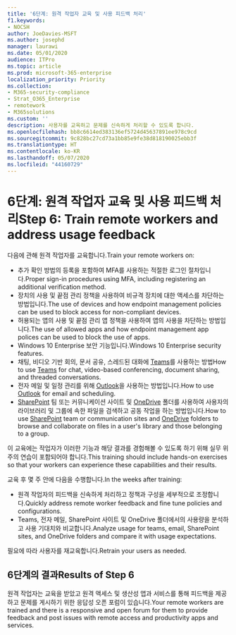 ```yaml
---
title: '6단계: 원격 작업자 교육 및 사용 피드백 처리'
f1.keywords:
- NOCSH
author: JoeDavies-MSFT
ms.author: josephd
manager: laurawi
ms.date: 05/01/2020
audience: ITPro
ms.topic: article
ms.prod: microsoft-365-enterprise
localization_priority: Priority
ms.collection:
- M365-security-compliance
- Strat_O365_Enterprise
- remotework
- M365solutions
ms.custom: ''
description: 사용자를 교육하고 문제를 신속하게 처리할 수 있도록 합니다.
ms.openlocfilehash: bb8c6614ed383136ef5724d45637891ee978c9cd
ms.sourcegitcommit: 9c828bc27cd73a1bb85e9fe38d818190025ebb3f
ms.translationtype: HT
ms.contentlocale: ko-KR
ms.lasthandoff: 05/07/2020
ms.locfileid: "44160729"
---
```

# <a name="step-6-train-remote-workers-and-address-usage-feedback"></a><span data-ttu-id="259ca-103">6단계: 원격 작업자 교육 및 사용 피드백 처리</span><span class="sxs-lookup"><span data-stu-id="259ca-103">Step 6: Train remote workers and address usage feedback</span></span>

<span data-ttu-id="259ca-104">다음에 관해 원격 작업자를 교육합니다.</span><span class="sxs-lookup"><span data-stu-id="259ca-104">Train your remote workers on:</span></span>

- <span data-ttu-id="259ca-105">추가 확인 방법의 등록을 포함하여 MFA를 사용하는 적절한 로그인 절차입니다.</span><span class="sxs-lookup"><span data-stu-id="259ca-105">Proper sign-in procedures using MFA, including registering an additional verification method.</span></span>
- <span data-ttu-id="259ca-106">장치의 사용 및 끝점 관리 정책을 사용하여 비규격 장치에 대한 액세스를 차단하는 방법입니다.</span><span class="sxs-lookup"><span data-stu-id="259ca-106">The use of devices and how endpoint management policies can be used to block access for non-compliant devices.</span></span>
- <span data-ttu-id="259ca-107">허용되는 앱의 사용 및 끝점 관리 앱 정책을 사용하여 앱의 사용을 차단하는 방법입니다.</span><span class="sxs-lookup"><span data-stu-id="259ca-107">The use of allowed apps and how endpoint management app polices can be used to block the use of apps.</span></span>
- <span data-ttu-id="259ca-108">Windows 10 Enterprise 보안 기능입니다.</span><span class="sxs-lookup"><span data-stu-id="259ca-108">Windows 10 Enterprise security features.</span></span>
- <span data-ttu-id="259ca-109">채팅, 비디오 기반 회의, 문서 공유, 스레드된 대화에 [Teams](https://docs.microsoft.com/microsoftteams/training-microsoft-teams-landing-page)를 사용하는 방법</span><span class="sxs-lookup"><span data-stu-id="259ca-109">How to use [Teams](https://docs.microsoft.com/microsoftteams/training-microsoft-teams-landing-page) for chat, video-based conferencing, document sharing, and threaded conversations.</span></span>
- <span data-ttu-id="259ca-110">전자 메일 및 일정 관리를 위해 [Outlook](https://support.office.com/article/outlook-training-8a5b816d-9052-4190-a5eb-494512343cca)을 사용하는 방법입니다.</span><span class="sxs-lookup"><span data-stu-id="259ca-110">How to use [Outlook](https://support.office.com/article/outlook-training-8a5b816d-9052-4190-a5eb-494512343cca) for email and scheduling.</span></span>
- <span data-ttu-id="259ca-111">[SharePoint](https://support.office.com/article/sharepoint-online-video-training-cb8ef501-84db-4427-ac77-ec2009fb8e23) 팀 또는 커뮤니케이션 사이트 및 [OneDrive](https://support.office.com/article/onedrive-video-training-1f608184-b7e6-43ca-8753-2ff679203132) 폴더를 사용하여 사용자의 라이브러리 및 그룹에 속한 파일을 검색하고 공동 작업을 하는 방법입니다.</span><span class="sxs-lookup"><span data-stu-id="259ca-111">How to use [SharePoint](https://support.office.com/article/sharepoint-online-video-training-cb8ef501-84db-4427-ac77-ec2009fb8e23) team or communication sites and [OneDrive](https://support.office.com/article/onedrive-video-training-1f608184-b7e6-43ca-8753-2ff679203132) folders to browse and collaborate on files in a user's library and those belonging to a group.</span></span>

<span data-ttu-id="259ca-112">이 교육에는 작업자가 이러한 기능과 해당 결과를 경험해볼 수 있도록 하기 위해 실무 위주의 연습이 포함되어야 합니다.</span><span class="sxs-lookup"><span data-stu-id="259ca-112">This training should include hands-on exercises so that your workers can experience these capabilities and their results.</span></span>

<span data-ttu-id="259ca-113">교육 후 몇 주 안에 다음을 수행합니다.</span><span class="sxs-lookup"><span data-stu-id="259ca-113">In the weeks after training:</span></span>

- <span data-ttu-id="259ca-114">원격 작업자의 피드백을 신속하게 처리하고 정책과 구성을 세부적으로 조정합니다.</span><span class="sxs-lookup"><span data-stu-id="259ca-114">Quickly address remote worker feedback and fine tune policies and configurations.</span></span>
- <span data-ttu-id="259ca-115">Teams, 전자 메일, SharePoint 사이트 및 OneDrive 폴더에서의 사용량을 분석하고 사용 기대치와 비교합니다.</span><span class="sxs-lookup"><span data-stu-id="259ca-115">Analyze usage for teams, email, SharePoint sites, and OneDrive folders and compare it with usage expectations.</span></span>

<span data-ttu-id="259ca-116">필요에 따라 사용자를 재교육합니다.</span><span class="sxs-lookup"><span data-stu-id="259ca-116">Retrain your users as needed.</span></span>

## <a name="results-of-step-6"></a><span data-ttu-id="259ca-117">6단계의 결과</span><span class="sxs-lookup"><span data-stu-id="259ca-117">Results of Step 6</span></span>

<span data-ttu-id="259ca-118">원격 작업자는 교육을 받았고 원격 액세스 및 생산성 앱과 서비스를 통해 피드백을 제공하고 문제를 게시하기 위한 응답성 오픈 포럼이 있습니다.</span><span class="sxs-lookup"><span data-stu-id="259ca-118">Your remote workers are trained and there is a responsive and open forum for them to provide feedback and post issues with remote access and productivity apps and services.</span></span>

